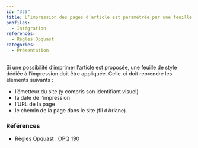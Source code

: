 ```yaml
---
id: "335"
title: L’impression des pages d’article est paramétrée par une feuille de style pour le media print
profiles:
  - Intégration
references:
  - Règles Opquast
categories:
  - Présentation
---
```


Si une possibilité d’imprimer l’article est proposée, une feuille de style dédiée à l’impression doit être appliquée. Celle-ci doit reprendre les éléments suivants :

* l’émetteur du site (y compris son identifiant visuel)
* la date de l’impression
* l’URL de la page
* le chemin de la page dans le site (fil d’Ariane).

### Références


* Règles Opquast : [OPQ 190](https://checklists.opquast.com/fr/assurance-qualite-web/le-site-propose-des-styles-dedies-a-limpression)
